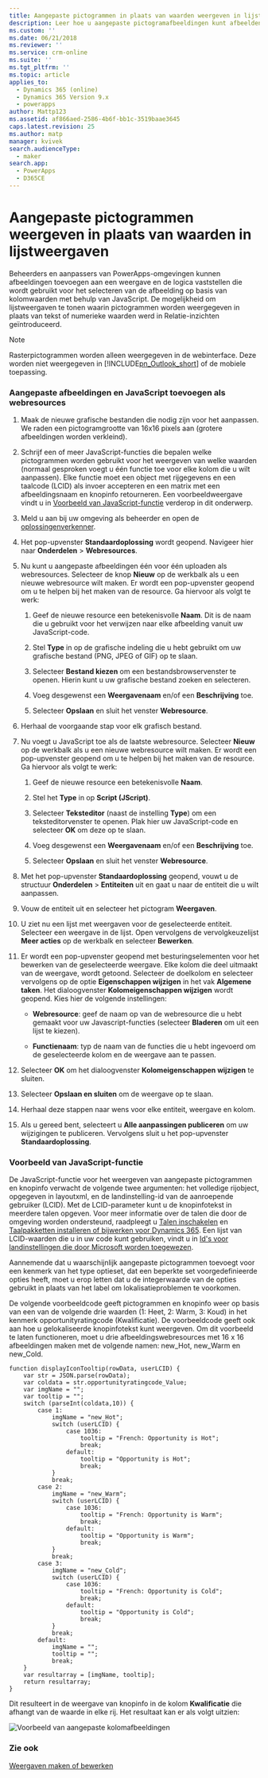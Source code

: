 ```yaml
---
title: Aangepaste pictogrammen in plaats van waarden weergeven in lijstweergaven met PowerApps | MicrosoftDocs
description: Leer hoe u aangepaste pictogramafbeeldingen kunt afbeelden in een weergave
ms.custom: ''
ms.date: 06/21/2018
ms.reviewer: ''
ms.service: crm-online
ms.suite: ''
ms.tgt_pltfrm: ''
ms.topic: article
applies_to:
  - Dynamics 365 (online)
  - Dynamics 365 Version 9.x
  - powerapps
author: Mattp123
ms.assetid: af866aed-2586-4b6f-bb1c-3519baae3645
caps.latest.revision: 25
ms.author: matp
manager: kvivek
search.audienceType:
  - maker
search.app:
  - PowerApps
  - D365CE
---
```

# <a name="display-custom-icons-instead-of-values-in-list-views"></a>Aangepaste pictogrammen weergeven in plaats van waarden in lijstweergaven

<a name="GridIcons"></a>   

 Beheerders en aanpassers van PowerApps-omgevingen kunnen afbeeldingen toevoegen aan een weergave en de logica vaststellen die wordt gebruikt voor het selecteren van de afbeelding op basis van kolomwaarden met behulp van JavaScript. De mogelijkheid om lijstweergaven te tonen waarin pictogrammen worden weergegeven in plaats van tekst of numerieke waarden werd in Relatie-inzichten geïntroduceerd. 
  
> [!NOTE]
>  Rasterpictogrammen worden alleen weergegeven in de webinterface. Deze worden niet weergegeven in [!INCLUDE[pn_Outlook_short](../../includes/pn-outlook-short.md)] of de mobiele toepassing.  
  
### <a name="add-custom-graphics-and-javascript-as-web-resources"></a>Aangepaste afbeeldingen en JavaScript toevoegen als webresources  
  
1.  Maak de nieuwe grafische bestanden die nodig zijn voor het aanpassen. We raden een pictogramgrootte van 16x16 pixels aan (grotere afbeeldingen worden verkleind).  
  
2.  Schrijf een of meer JavaScript-functies die bepalen welke pictogrammen worden gebruikt voor het weergeven van welke waarden (normaal gesproken voegt u één functie toe voor elke kolom die u wilt aanpassen). Elke functie moet een object met rijgegevens en een taalcode (LCID) als invoer accepteren en een matrix met een afbeeldingsnaam en knopinfo retourneren. Een voorbeeldweergave vindt u in [Voorbeeld van JavaScript-functie](#SampleJavascript) verderop in dit onderwerp.  
  
3.  Meld u aan bij uw omgeving als beheerder en open de [oplossingenverkenner](../model-driven-apps/advanced-navigation.md#solution-explorer).  
  
4.  Het pop-upvenster **Standaardoplossing** wordt geopend. Navigeer hier naar **Onderdelen** > **Webresources**.  
  
5.  Nu kunt u aangepaste afbeeldingen één voor één uploaden als webresources. Selecteer de knop **Nieuw** op de werkbalk als u een nieuwe webresource wilt maken. Er wordt een pop-upvenster geopend om u te helpen bij het maken van de resource. Ga hiervoor als volgt te werk:  
  
    1.  Geef de nieuwe resource een betekenisvolle **Naam**. Dit is de naam die u gebruikt voor het verwijzen naar elke afbeelding vanuit uw JavaScript-code.  
  
    2.  Stel **Type** in op de grafische indeling die u hebt gebruikt om uw grafische bestand (PNG, JPEG of GIF) op te slaan.  
  
    3.  Selecteer **Bestand kiezen** om een bestandsbrowservenster te openen. Hierin kunt u uw grafische bestand zoeken en selecteren.  
  
    4.  Voeg desgewenst een **Weergavenaam** en/of een **Beschrijving** toe.  
  
    5.  Selecteer **Opslaan** en sluit het venster **Webresource**.  
  
6.  Herhaal de voorgaande stap voor elk grafisch bestand.  
  
7.  Nu voegt u JavaScript toe als de laatste webresource. Selecteer **Nieuw** op de werkbalk als u een nieuwe webresource wilt maken. Er wordt een pop-upvenster geopend om u te helpen bij het maken van de resource. Ga hiervoor als volgt te werk:  
  
    1.  Geef de nieuwe resource een betekenisvolle **Naam**.  
  
    2.  Stel het **Type** in op **Script (JScript)**.  
  
    3.  Selecteer **Teksteditor** (naast de instelling **Type**) om een teksteditorvenster te openen. Plak hier uw JavaScript-code en selecteer **OK** om deze op te slaan.  
  
    4.  Voeg desgewenst een **Weergavenaam** en/of een **Beschrijving** toe.  
  
    5.  Selecteer **Opslaan** en sluit het venster **Webresource**.  
  
8.  Met het pop-upvenster **Standaardoplossing** geopend, vouwt u de structuur **Onderdelen** > **Entiteiten** uit en gaat u naar de entiteit die u wilt aanpassen.  
  
9. Vouw de entiteit uit en selecteer het pictogram **Weergaven**.  
  
10. U ziet nu een lijst met weergaven voor de geselecteerde entiteit. Selecteer een weergave in de lijst. Open vervolgens de vervolgkeuzelijst **Meer acties** op de werkbalk en selecteer **Bewerken**.  
  
11. Er wordt een pop-upvenster geopend met besturingselementen voor het bewerken van de geselecteerde weergave. Elke kolom die deel uitmaakt van de weergave, wordt getoond. Selecteer de doelkolom en selecteer vervolgens op de optie **Eigenschappen wijzigen** in het vak **Algemene taken**. Het dialoogvenster **Kolomeigenschappen wijzigen** wordt geopend. Kies hier de volgende instellingen:  
  
    - **Webresource**: geef de naam op van de webresource die u hebt gemaakt voor uw Javascript-functies (selecteer **Bladeren** om uit een lijst te kiezen).  
  
    - **Functienaam**: typ de naam van de functies die u hebt ingevoerd om de geselecteerde kolom en de weergave aan te passen.  
  
12. Selecteer **OK** om het dialoogvenster **Kolomeigenschappen wijzigen** te sluiten.  
  
13. Selecteer **Opslaan en sluiten** om de weergave op te slaan.  
  
14. Herhaal deze stappen naar wens voor elke entiteit, weergave en kolom.  
  
15. Als u gereed bent, selecteert u **Alle aanpassingen publiceren** om uw wijzigingen te publiceren. Vervolgens sluit u het pop-upvenster **Standaardoplossing**.  
  
<a name="SampleJavascript"></a>   

### <a name="sample-javascript-function"></a>Voorbeeld van JavaScript-functie  
 De JavaScript-functie voor het weergeven van aangepaste pictogrammen en knopinfo verwacht de volgende twee argumenten: het volledige rijobject, opgegeven in layoutxml, en de landinstelling-id van de aanroepende gebruiker (LCID). Met de LCID-parameter kunt u de knopinfotekst in meerdere talen opgeven. Voor meer informatie over de talen die door de omgeving worden ondersteund, raadpleegt u [Talen inschakelen](https://docs.microsoft.com/dynamics365/customer-engagement/admin/enable-languages) en [Taalpakketten installeren of bijwerken voor Dynamics 365](https://technet.microsoft.com/library/hh699674.aspx). Een lijst van LCID-waarden die u in uw code kunt gebruiken, vindt u in [Id's voor landinstellingen die door Microsoft worden toegewezen](https://go.microsoft.com/fwlink/?linkid=829588).

  
 Aannemende dat u waarschijnlijk aangepaste pictogrammen toevoegt voor een kenmerk van het type optieset, dat een beperkte set voorgedefinieerde opties heeft, moet u erop letten dat u de integerwaarde van de opties gebruikt in plaats van het label om lokalisatieproblemen te voorkomen.  
  
 De volgende voorbeeldcode geeft pictogrammen en knopinfo weer op basis van een van de volgende drie waarden (1: Heet, 2: Warm, 3: Koud) in het kenmerk opportunityratingcode (Kwalificatie). De voorbeeldcode geeft ook aan hoe u gelokaliseerde knopinfotekst kunt weergeven. Om dit voorbeeld te laten functioneren, moet u drie afbeeldingswebresources met 16 x 16 afbeeldingen maken met de volgende namen: new_Hot, new_Warm en new_Cold.  
  
```  
function displayIconTooltip(rowData, userLCID) {      
    var str = JSON.parse(rowData);  
    var coldata = str.opportunityratingcode_Value;  
    var imgName = "";  
    var tooltip = "";  
    switch (parseInt(coldata,10)) { 
        case 1:  
            imgName = "new_Hot";  
            switch (userLCID) {  
                case 1036:  
                    tooltip = "French: Opportunity is Hot";  
                    break;  
                default:  
                    tooltip = "Opportunity is Hot";  
                    break;  
            }  
            break;  
        case 2:  
            imgName = "new_Warm";  
            switch (userLCID) {  
                case 1036:  
                    tooltip = "French: Opportunity is Warm";  
                    break;  
                default:  
                    tooltip = "Opportunity is Warm";  
                    break;  
            }  
            break;  
        case 3:  
            imgName = "new_Cold";  
            switch (userLCID) {  
                case 1036:  
                    tooltip = "French: Opportunity is Cold";  
                    break;  
                default:  
                    tooltip = "Opportunity is Cold";  
                    break;  
            }  
            break;  
        default:  
            imgName = "";  
            tooltip = "";  
            break;  
    }  
    var resultarray = [imgName, tooltip];  
    return resultarray;  
}  
```  
  
 Dit resulteert in de weergave van knopinfo in de kolom **Kwalificatie** die afhangt van de waarde in elke rij. Het resultaat kan er als volgt uitzien:  
  
 ![Voorbeeld van aangepaste kolomafbeeldingen](media/custom-column-graphics-example.png "Voorbeeld van aangepaste kolomafbeeldingen")  
 
 ### <a name="see-also"></a>Zie ook
 [Weergaven maken of bewerken](../model-driven-apps/create-edit-views.md)
